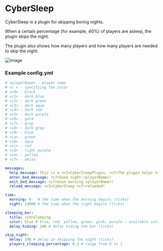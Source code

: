 # CyberSleep
CyberSleep is a plugin for skipping boring nights.

When a certain percentage (for example, 40%) of players are asleep, the plugin skips the night.

The plugin also shows how many players and how many players are needed to skip the night.

![image](https://user-images.githubusercontent.com/59681620/145094592-b717290f-3b73-47f5-ab92-ec6459915186.png)

### Example config.yml
```yml
# <playerName> - player name
# <c > - specifying the color
# <c0> - black
# <c1> - dark blue
# <c2> - dark green
# <c3> - dark aqua
# <c4> - dark red
# <c5> - dark purple
# <c6> - gold
# <c7> - gray
# <c8> - dark gray
# <c9> - blue
# <ca> - green
# <cb> - aqua
# <cc> - red
# <cd> - light purple
# <ce> - yellow
# <cf> - white

messages:
  help_message: This is a <c5>CyberSleepPlugin. <cf>The plugin helps to skip boring nights!
  enter_bed_message: <c7>Good night <playerName>!
  exit_bed_message: <c7>Good morning <playerName>!
  reload_message: <c5>CyberSleep <cf>reloaded!

time:
  morning: 0   # the time when the morning begins (ticks)
  night: 13000 # the time when the night begins (ticks)

sleeping_bar:
  title: <c9>Sleeping
  color: blue # blue, red, yellow, green, pink, purple - available colors
  delay_hiding: 100 # delay hiding the bar (ticks)

skip_night:
  delay: 100 # delay in skipping the night (ticks)
  players_sleeping_percentage: 0.3 # range from 0 to 1

```

